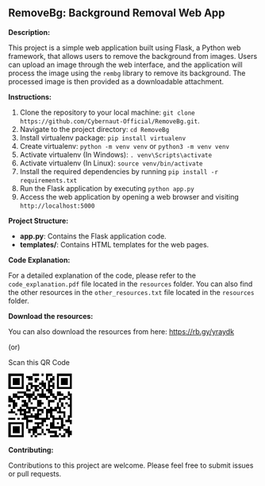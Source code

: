 ## RemoveBg: Background Removal Web App

**Description:**

This project is a simple web application built using Flask, a Python web framework, that allows users to remove the background from images. Users can upload an image through the web interface, and the application will process the image using the `rembg` library to remove its background. The processed image is then provided as a downloadable attachment.

**Instructions:**

1. Clone the repository to your local machine: `git clone https://github.com/Cybernaut-Official/RemoveBg.git`.
2. Navigate to the project directory: `cd RemoveBg`
3. Install virtualenv package: `pip install virtualenv`
4. Create virtualenv: `python -m venv venv` or `python3 -m venv venv`
5. Activate virtualenv (In Windows): `. venv\Scripts\activate`
6. Activate virtualenv (In Linux): `source venv/bin/activate`
7. Install the required dependencies by running `pip install -r requirements.txt`
8. Run the Flask application by executing `python app.py`
9. Access the web application by opening a web browser and visiting `http://localhost:5000`

**Project Structure:**

- **app.py**: Contains the Flask application code.
- **templates/**: Contains HTML templates for the web pages.

**Code Explanation:**

For a detailed explanation of the code, please refer to the `code_explanation.pdf` file located in the `resources` folder.
You can also find the other resources in the `other_resources.txt` file located in the `resources` folder.

**Download the resources:**

You can also download the resources from here: https://rb.gy/yraydk

(or)

Scan this QR Code

![QR-CODE](./resource_qr.png)



**Contributing:**

Contributions to this project are welcome. Please feel free to submit issues or pull requests.
